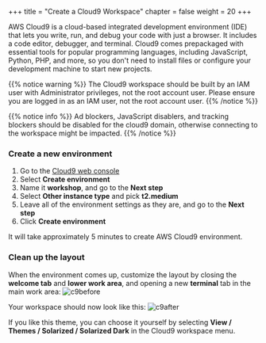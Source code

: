 +++
title = "Create a Cloud9 Workspace"
chapter = false
weight = 20
+++

AWS Cloud9 is a cloud-based integrated development environment (IDE) that lets you write, run, and debug your code with just a browser. It includes a code editor, debugger, and terminal. Cloud9 comes prepackaged with essential tools for popular programming languages, including JavaScript, Python, PHP, and more, so you don't need to install files or configure your development machine to start new projects.

{{% notice warning %}}
The Cloud9 workspace should be built by an IAM user with Administrator privileges,
not the root account user. Please ensure you are logged in as an IAM user, not the root
account user.
{{% /notice %}}

{{% notice info %}}
Ad blockers, JavaScript disablers, and tracking blockers should be disabled for
the cloud9 domain, otherwise connecting to the workspace might be impacted.
{{% /notice %}}

### Create a new environment

1. Go to the [Cloud9 web console](https://us-east-1.console.aws.amazon.com/cloud9/home?region=us-east-1)
1. Select **Create environment**
1. Name it **workshop**, and go to the **Next step**
1. Select **Other instance type** and pick **t2.medium**
2. Leave all of the environment settings as they are, and go to the **Next step**
3. Click **Create environment**

It will take approximately 5 minutes to create AWS Cloud9 environment.

### Clean up the layout

When the environment comes up, customize the layout by closing the **welcome tab**
and **lower work area**, and opening a new **terminal** tab in the main work area:
![c9before](/images/c9before.png)

Your workspace should now look like this:
![c9after](/images/c9after.png)

If you like this theme, you can choose it yourself by selecting **View / Themes / Solarized / Solarized Dark** in the Cloud9 workspace menu.
